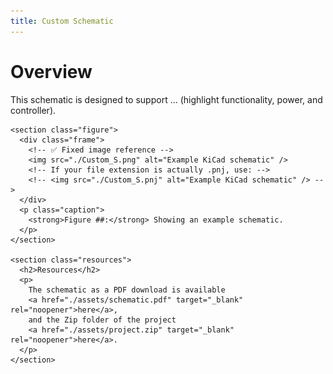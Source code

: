 ```yaml
---
title: Custom Schematic
---
```


<!DOCTYPE html>
<html lang="en">
<head>
  <meta charset="utf-8" />
  <meta name="viewport" content="width=device-width, initial-scale=1" />
  <title>Schematic Overview</title>
</head>

<body>
  <main class="container">
    <h1>Overview</h1>
    <p class="lead">
      This schematic is designed to support … (highlight functionality, power, and controller).
    </p>

    <section class="figure">
      <div class="frame">
        <!-- ✅ Fixed image reference -->
        <img src="./Custom_S.png" alt="Example KiCad schematic" />
        <!-- If your file extension is actually .pnj, use: -->
        <!-- <img src="./Custom_S.pnj" alt="Example KiCad schematic" /> -->
      </div>
      <p class="caption">
        <strong>Figure ##:</strong> Showing an example schematic.
      </p>
    </section>

    <section class="resources">
      <h2>Resources</h2>
      <p>
        The schematic as a PDF download is available
        <a href="./assets/schematic.pdf" target="_blank" rel="noopener">here</a>,
        and the Zip folder of the project
        <a href="./assets/project.zip" target="_blank" rel="noopener">here</a>.
      </p>
    </section>
  </main>
</body>
</html>
